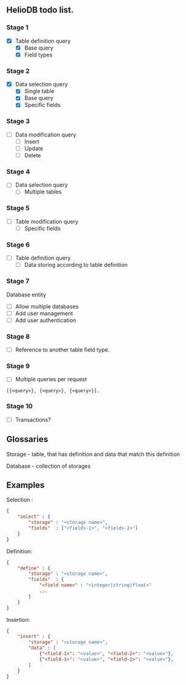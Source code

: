 ## HelioDB todo list.
### Stage 1
 - [x] Table definition query
    - [x] Base query
    - [x] Field types

### Stage 2
 - [x] Data selection query
    - [x] Single table
    - [x] Base query
    - [x] Specific fields

### Stage 3
 - [ ] Data modification query
     - [ ] Insert
     - [ ] Update
     - [ ] Delete

### Stage 4
 - [ ] Data selection query
    - [ ] Multiple tables

### Stage 5
 - [ ] Table modification query
    - [ ] Specific fields

### Stage 6
 - [ ] Table definition query
    - [ ] Data storing according to table definition

### Stage 7
Database entity
 - [ ] Allow multiple databases
 - [ ] Add user management
 - [ ] Add user authentication

### Stage 8
 - [ ] Reference to another table field type.

### Stage 9
 - [ ] Multiple queries per request
 ```
 [{<query>}, {<query>}, {<query>}].
 ```

### Stage 10
 - [ ] Transactions?

## Glossaries
 Storage  - table, that has definition and data that match this definition

 Database - collection of storages

## Examples

Selection :
```json
{
    "select" : {
        "storage" : "<storage name>",
        "fields"  : ["<fields-1>", "<fields-2>"]
    }
}
```

Definition:
```json
{
    "define" : {
        "storage" : "<storage name>",
        "fields"  : {
            "<field name>" : "<integer|string|float>"
            ...
        }
    }
}
```

Insertion:
```json
{
    "insert" : {
        "storage" : "<storage name>",
        "data" : [
            {"<field-1>": "<value>", "<field-2>": "<value>"},
            {"<field-1>": "<value>", "<field-2>": "<value>"},
        ]
    }
}
```
